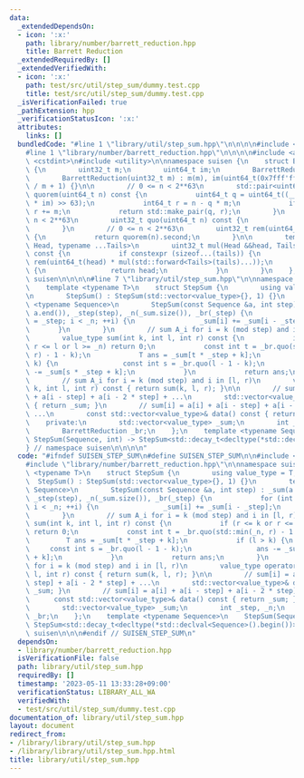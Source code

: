 ```yaml
---
data:
  _extendedDependsOn:
  - icon: ':x:'
    path: library/number/barrett_reduction.hpp
    title: Barrett Reduction
  _extendedRequiredBy: []
  _extendedVerifiedWith:
  - icon: ':x:'
    path: test/src/util/step_sum/dummy.test.cpp
    title: test/src/util/step_sum/dummy.test.cpp
  _isVerificationFailed: true
  _pathExtension: hpp
  _verificationStatusIcon: ':x:'
  attributes:
    links: []
  bundledCode: "#line 1 \"library/util/step_sum.hpp\"\n\n\n\n#include <vector>\n\n\
    #line 1 \"library/number/barrett_reduction.hpp\"\n\n\n\n#include <array>\n#include\
    \ <cstdint>\n#include <utility>\n\nnamespace suisen {\n    struct BarrettReduction\
    \ {\n        uint32_t m;\n        uint64_t im;\n        BarrettReduction() = default;\n\
    \        BarrettReduction(uint32_t m) : m(m), im(uint64_t(0x7fff'ffff'ffff'ffff)\
    \ / m + 1) {}\n\n        // 0 <= n < 2**63\n        std::pair<uint64_t, uint32_t>\
    \ quorem(uint64_t n) const {\n            uint64_t q = uint64_t((__uint128_t(n)\
    \ * im) >> 63);\n            int64_t r = n - q * m;\n            if (r < 0) --q,\
    \ r += m;\n            return std::make_pair(q, r);\n        }\n        // 0 <=\
    \ n < 2**63\n        uint32_t quo(uint64_t n) const {\n            return quorem(n).first;\n\
    \        }\n        // 0 <= n < 2**63\n        uint32_t rem(uint64_t n) const\
    \ {\n            return quorem(n).second;\n        }\n\n        template <typename\
    \ Head, typename ...Tails>\n        uint32_t mul(Head &&head, Tails &&...tails)\
    \ const {\n            if constexpr (sizeof...(tails)) {\n                return\
    \ rem(uint64_t(head) * mul(std::forward<Tails>(tails)...));\n            } else\
    \ {\n                return head;\n            }\n        }\n    };\n} // namespace\
    \ suisen\n\n\n\n#line 7 \"library/util/step_sum.hpp\"\n\nnamespace suisen {\n\
    \    template <typename T>\n    struct StepSum {\n        using value_type = T;\n\
    \n        StepSum() : StepSum(std::vector<value_type>{}, 1) {}\n        template\
    \ <typename Sequence>\n        StepSum(const Sequence &a, int step) : _sum(a.begin(),\
    \ a.end()), _step(step), _n(_sum.size()), _br(_step) {\n            for (int i\
    \ = _step; i < _n; ++i) {\n                _sum[i] += _sum[i - _step];\n     \
    \       }\n        }\n        // sum A_i for i = k (mod step) and i in [l, r)\n\
    \        value_type sum(int k, int l, int r) const {\n            if (r <= k or\
    \ r <= l or l >= _n) return 0;\n            const int t = _br.quo(std::min(_n,\
    \ r) - 1 - k);\n            T ans = _sum[t * _step + k];\n            if (l >\
    \ k) {\n                const int s = _br.quo(l - 1 - k);\n                ans\
    \ -= _sum[s * _step + k];\n            }\n            return ans;\n        }\n\
    \        // sum A_i for i = k (mod step) and i in [l, r)\n        value_type operator()(int\
    \ k, int l, int r) const { return sum(k, l, r); }\n\n        // sum[i] = a[i]\
    \ + a[i - step] + a[i - 2 * step] + ...\n        std::vector<value_type>& data()\
    \ { return _sum; }\n        // sum[i] = a[i] + a[i - step] + a[i - 2 * step] +\
    \ ...\n        const std::vector<value_type>& data() const { return _sum; }\n\
    \    private:\n        std::vector<value_type> _sum;\n        int _step, _n;\n\
    \        BarrettReduction _br;\n    };\n    template <typename Sequence>\n   \
    \ StepSum(Sequence, int) -> StepSum<std::decay_t<decltype(*std::declval<Sequence>().begin())>>;\n\
    } // namespace suisen\n\n\n\n"
  code: "#ifndef SUISEN_STEP_SUM\n#define SUISEN_STEP_SUM\n\n#include <vector>\n\n\
    #include \"library/number/barrett_reduction.hpp\"\n\nnamespace suisen {\n    template\
    \ <typename T>\n    struct StepSum {\n        using value_type = T;\n\n      \
    \  StepSum() : StepSum(std::vector<value_type>{}, 1) {}\n        template <typename\
    \ Sequence>\n        StepSum(const Sequence &a, int step) : _sum(a.begin(), a.end()),\
    \ _step(step), _n(_sum.size()), _br(_step) {\n            for (int i = _step;\
    \ i < _n; ++i) {\n                _sum[i] += _sum[i - _step];\n            }\n\
    \        }\n        // sum A_i for i = k (mod step) and i in [l, r)\n        value_type\
    \ sum(int k, int l, int r) const {\n            if (r <= k or r <= l or l >= _n)\
    \ return 0;\n            const int t = _br.quo(std::min(_n, r) - 1 - k);\n   \
    \         T ans = _sum[t * _step + k];\n            if (l > k) {\n           \
    \     const int s = _br.quo(l - 1 - k);\n                ans -= _sum[s * _step\
    \ + k];\n            }\n            return ans;\n        }\n        // sum A_i\
    \ for i = k (mod step) and i in [l, r)\n        value_type operator()(int k, int\
    \ l, int r) const { return sum(k, l, r); }\n\n        // sum[i] = a[i] + a[i -\
    \ step] + a[i - 2 * step] + ...\n        std::vector<value_type>& data() { return\
    \ _sum; }\n        // sum[i] = a[i] + a[i - step] + a[i - 2 * step] + ...\n  \
    \      const std::vector<value_type>& data() const { return _sum; }\n    private:\n\
    \        std::vector<value_type> _sum;\n        int _step, _n;\n        BarrettReduction\
    \ _br;\n    };\n    template <typename Sequence>\n    StepSum(Sequence, int) ->\
    \ StepSum<std::decay_t<decltype(*std::declval<Sequence>().begin())>>;\n} // namespace\
    \ suisen\n\n\n#endif // SUISEN_STEP_SUM\n"
  dependsOn:
  - library/number/barrett_reduction.hpp
  isVerificationFile: false
  path: library/util/step_sum.hpp
  requiredBy: []
  timestamp: '2023-05-11 13:33:28+09:00'
  verificationStatus: LIBRARY_ALL_WA
  verifiedWith:
  - test/src/util/step_sum/dummy.test.cpp
documentation_of: library/util/step_sum.hpp
layout: document
redirect_from:
- /library/library/util/step_sum.hpp
- /library/library/util/step_sum.hpp.html
title: library/util/step_sum.hpp
---
```

